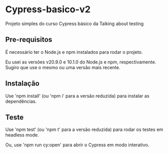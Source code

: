 # Cypress-basico-v2
Projeto simples do curso Cypress básico da Talking about testing

## Pre-requisitos
É necessário ter o Node.js e npm instalados para rodar o projeto.

Eu usei as versões v20.9.0 e 10.1.0 do Node.js e npm, respectivamente. Sugiro que use o mesmo ou uma versão mais recente.

## Instalação
Use 'npm install' (ou 'npm i' para a versão reduzida) para instalar as dependências.

## Teste

Use 'npm test' (ou 'npm t' para a versão reduzida) para rodar os testes em headless mode.

Ou, use 'npm run cy:open' para abrir o Cypress em modo interativo.